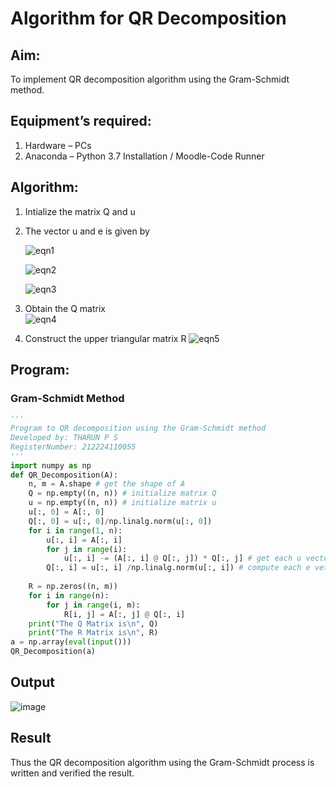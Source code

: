 # Algorithm for QR Decomposition
## Aim:
To implement QR decomposition algorithm using the Gram-Schmidt method.
## Equipment’s required:
1.	Hardware – PCs
2.	Anaconda – Python 3.7 Installation / Moodle-Code Runner
## Algorithm:
1.	Intialize the matrix Q and u
2.	The vector u and e is given by

    ![eqn1](./ex4.jpg)

    ![eqn2](./ex6.jpg)

    ![eqn3](./ex3.jpg)

3.	Obtain the Q matrix   
    ![eqn4](./ex1.jpg)
4.	Construct the upper triangular matrix R
    ![eqn5](./ex2.jpg)



## Program:
### Gram-Schmidt Method
```python
''' 
Program to QR decomposition using the Gram-Schmidt method
Developed by: THARUN P S
RegisterNumber: 212224110055
'''
import numpy as np
def QR_Decomposition(A):
    n, m = A.shape # get the shape of A
    Q = np.empty((n, n)) # initialize matrix Q 
    u = np.empty((n, n)) # initialize matrix u
    u[:, 0] = A[:, 0] 
    Q[:, 0] = u[:, 0]/np.linalg.norm(u[:, 0])
    for i in range(1, n):
        u[:, i] = A[:, i]
        for j in range(i): 
            u[:, i] -= (A[:, i] @ Q[:, j]) * Q[:, j] # get each u vector
        Q[:, i] = u[:, i] /np.linalg.norm(u[:, i]) # compute each e vetor
        
    R = np.zeros((n, m))
    for i in range(n):
        for j in range(i, m):
            R[i, j] = A[:, j] @ Q[:, i]
    print("The Q Matrix is\n", Q)
    print("The R Matrix is\n", R)
a = np.array(eval(input()))
QR_Decomposition(a)

```

## Output
![image](https://github.com/user-attachments/assets/29300903-11e6-4387-9e1b-63ba25869152)


## Result
Thus the QR decomposition algorithm using the Gram-Schmidt process is written and verified the result.
